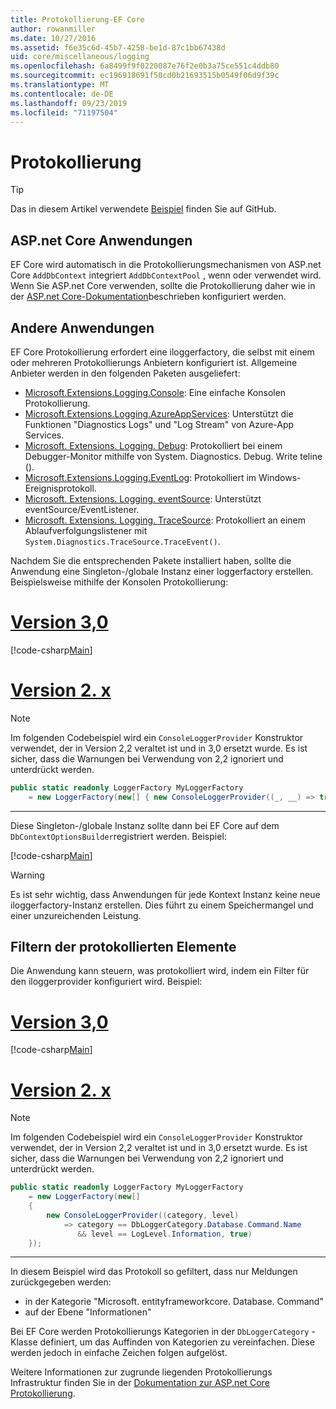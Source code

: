 ```yaml
---
title: Protokollierung-EF Core
author: rowanmiller
ms.date: 10/27/2016
ms.assetid: f6e35c6d-45b7-4258-be1d-87c1bb67438d
uid: core/miscellaneous/logging
ms.openlocfilehash: 6a8499f9f0220087e76f2e0b3a75ce551c4ddb80
ms.sourcegitcommit: ec196918691f50cd0b21693515b0549f06d9f39c
ms.translationtype: MT
ms.contentlocale: de-DE
ms.lasthandoff: 09/23/2019
ms.locfileid: "71197504"
---
```

# <a name="logging"></a>Protokollierung

> [!TIP]  
> Das in diesem Artikel verwendete [Beispiel](https://github.com/aspnet/EntityFramework.Docs/tree/master/samples/core/Miscellaneous/Logging) finden Sie auf GitHub.

## <a name="aspnet-core-applications"></a>ASP.net Core Anwendungen

EF Core wird automatisch in die Protokollierungsmechanismen von ASP.net Core `AddDbContext` integriert `AddDbContextPool` , wenn oder verwendet wird. Wenn Sie ASP.net Core verwenden, sollte die Protokollierung daher wie in der [ASP.net Core-Dokumentation](https://docs.microsoft.com/aspnet/core/fundamentals/logging?tabs=aspnetcore2x)beschrieben konfiguriert werden.

## <a name="other-applications"></a>Andere Anwendungen

EF Core Protokollierung erfordert eine iloggerfactory, die selbst mit einem oder mehreren Protokollierungs Anbietern konfiguriert ist. Allgemeine Anbieter werden in den folgenden Paketen ausgeliefert:

* [Microsoft.Extensions.Logging.Console](https://www.nuget.org/packages/Microsoft.Extensions.Logging.Console/): Eine einfache Konsolen Protokollierung.
* [Microsoft.Extensions.Logging.AzureAppServices](https://www.nuget.org/packages/Microsoft.Extensions.Logging.AzureAppServices/): Unterstützt die Funktionen "Diagnostics Logs" und "Log Stream" von Azure-App Services.
* [Microsoft. Extensions. Logging. Debug](https://www.nuget.org/packages/Microsoft.Extensions.Logging.Debug/): Protokolliert bei einem Debugger-Monitor mithilfe von System. Diagnostics. Debug. Write teline ().
* [Microsoft.Extensions.Logging.EventLog](https://www.nuget.org/packages/Microsoft.Extensions.Logging.EventLog/): Protokolliert im Windows-Ereignisprotokoll.
* [Microsoft. Extensions. Logging. eventSource](https://www.nuget.org/packages/Microsoft.Extensions.Logging.EventSource/): Unterstützt eventSource/EventListener.
* [Microsoft. Extensions. Logging. TraceSource](https://www.nuget.org/packages/Microsoft.Extensions.Logging.TraceSource/): Protokolliert an einem Ablaufverfolgungslistener mit `System.Diagnostics.TraceSource.TraceEvent()`.

Nachdem Sie die entsprechenden Pakete installiert haben, sollte die Anwendung eine Singleton-/globale Instanz einer loggerfactory erstellen. Beispielsweise mithilfe der Konsolen Protokollierung:

# <a name="version-30tabv3"></a>[Version 3,0](#tab/v3)

[!code-csharp[Main](../../../samples/core/Miscellaneous/Logging/Logging/BloggingContext.cs#DefineLoggerFactory)]

# <a name="version-2xtabv2"></a>[Version 2. x](#tab/v2)

> [!NOTE]
> Im folgenden Codebeispiel wird ein `ConsoleLoggerProvider` Konstruktor verwendet, der in Version 2,2 veraltet ist und in 3,0 ersetzt wurde. Es ist sicher, dass die Warnungen bei Verwendung von 2,2 ignoriert und unterdrückt werden.

``` csharp
public static readonly LoggerFactory MyLoggerFactory
    = new LoggerFactory(new[] { new ConsoleLoggerProvider((_, __) => true, true) });
```

***

Diese Singleton-/globale Instanz sollte dann bei EF Core auf dem `DbContextOptionsBuilder`registriert werden. Beispiel:

[!code-csharp[Main](../../../samples/core/Miscellaneous/Logging/Logging/BloggingContext.cs#RegisterLoggerFactory)]

> [!WARNING]
> Es ist sehr wichtig, dass Anwendungen für jede Kontext Instanz keine neue iloggerfactory-Instanz erstellen. Dies führt zu einem Speichermangel und einer unzureichenden Leistung.

## <a name="filtering-what-is-logged"></a>Filtern der protokollierten Elemente

Die Anwendung kann steuern, was protokolliert wird, indem ein Filter für den iloggerprovider konfiguriert wird. Beispiel:

# <a name="version-30tabv3"></a>[Version 3,0](#tab/v3)

[!code-csharp[Main](../../../samples/core/Miscellaneous/Logging/Logging/BloggingContextWithFiltering.cs#DefineLoggerFactory)]

# <a name="version-2xtabv2"></a>[Version 2. x](#tab/v2)

> [!NOTE]
> Im folgenden Codebeispiel wird ein `ConsoleLoggerProvider` Konstruktor verwendet, der in Version 2,2 veraltet ist und in 3,0 ersetzt wurde. Es ist sicher, dass die Warnungen bei Verwendung von 2,2 ignoriert und unterdrückt werden.

``` csharp
public static readonly LoggerFactory MyLoggerFactory
    = new LoggerFactory(new[]
    {
        new ConsoleLoggerProvider((category, level)
            => category == DbLoggerCategory.Database.Command.Name
               && level == LogLevel.Information, true)
    });
```

***

In diesem Beispiel wird das Protokoll so gefiltert, dass nur Meldungen zurückgegeben werden:
 * in der Kategorie "Microsoft. entityframeworkcore. Database. Command"
 * auf der Ebene "Informationen"

Bei EF Core werden Protokollierungs Kategorien in der `DbLoggerCategory` -Klasse definiert, um das Auffinden von Kategorien zu vereinfachen. Diese werden jedoch in einfache Zeichen folgen aufgelöst.

Weitere Informationen zur zugrunde liegenden Protokollierungs Infrastruktur finden Sie in der [Dokumentation zur ASP.net Core Protokollierung](https://docs.microsoft.com/aspnet/core/fundamentals/logging?tabs=aspnetcore2x).
